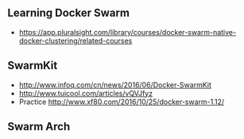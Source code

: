 

## Learning Docker Swarm
* https://app.pluralsight.com/library/courses/docker-swarm-native-docker-clustering/related-courses

## SwarmKit
* http://www.infoq.com/cn/news/2016/06/Docker-SwarmKit
* http://www.tuicool.com/articles/vQVJfyz
* Practice http://www.xf80.com/2016/10/25/docker-swarm-1.12/

## Swarm Arch

